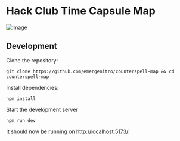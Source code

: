 # Hack Club Time Capsule Map

![image](https://github.com/user-attachments/assets/bef0ddf0-4807-40c3-b50a-aa1017b46b11)

## Development

Clone the repository:

```
git clone https://github.com/emergenitro/counterspell-map && cd counterspell-map
```

Install dependencies:

```
npm install
```

Start the development server

```
npm run dev
```

It should now be running on <http://localhost:5173/>!
